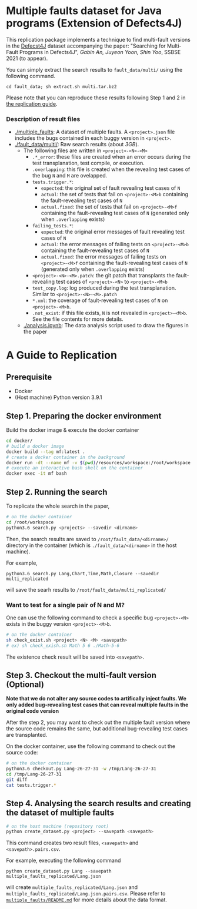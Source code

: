 # Multiple faults dataset for Java programs (Extension of Defects4J)

This replication package implements a technique to find multi-fault versions in the [Defecst4J](https://github.com/rjust/defects4j) dataset accompanying the paper: "Searching for Multi-Fault Programs in Defects4J", *Gabin An, Juyeon Yoon, Shin Yoo*, SSBSE 2021 (to appear).

You can simply extract the search results to `fault_data/multi/` using the following command.
```
cd fault_data; sh extract.sh multi.tar.bz2
```

Please note that you can reproduce these results following Step 1 and 2 in [the replication guide](#a-guide-to-replication).


### Description of result files
- [./multiple_faults](./multiple_faults): A dataset of multiple faults. A `<project>.json` file includes the bugs contained in each buggy version in `<project>`.
- [./fault_data/multi/](./fault_data/multi): Raw search results (about *3GB*). 
  - The following files are written in `<project>-<N>-<M>`
    - `.*_error`: these files are created when an error occurs during the test transplanation, test compile, or execution.
    - `.overlapping`: this file is created when the revealing test cases of the bug `N` and `M` are ovelapped. 
    - `tests.trigger.*`:
      - `expected`: the original set of fault revealing test cases of `N`
      - `actual`: the set of tests that fail on `<project>-<M>b` containing the fault-revealing test cases of `N`
      - `actual.fixed`: the set of tests that fail on `<project>-<M>f` containing the fault-revealing test cases of `N` (generated only when `.overlapping` exists)
    - `failing_tests.*`:
      - `expected`: the original error messages of fault revealing test cases of `N`
      - `actual`: the error messages of failing tests on `<project>-<M>b` containing the fault-revealing test cases of `N`
      - `actual.fixed`: the error messages of failing tests on `<project>-<M>f` containing the fault-revealing test cases of `N` (generated only when `.overlapping` exists) 
    - `<project>-<N>-<M>.patch`: the git patch that transplants the fault-revealing test cases of `<project>-<N>` to `<project>-<M>b`
    - `test_copy.log`: log produced during the test transplanation. Similar to `<project>-<N>-<M>.patch`
    - `*.xml`: the coverage of fault-revealing test cases of `N` on `<project>-<M>b`.
    - `.not_exist`: if this file exists, `N` is not revealed in `<project>-<M>b`. See the file contents for more details.
  - [./analysis.ipynb](./analysis.ipynb): The data analysis script used to draw the figures in the paper
  
# A Guide to Replication

## Prerequisite

* Docker
* (Host machine) Python version 3.9.1

## Step 1. Preparing the docker environment

Build the docker image & execute the docker container
```bash
cd docker/
# build a docker image
docker build --tag mf:latest .
# create a docker container in the background
docker run -dt --name mf -v $(pwd)/resources/workspace:/root/workspace -v $(pwd)/../fault_data:/root/fault_data mf:latest
# execute an interactive bash shell on the container
docker exec -it mf bash
```

## Step 2. Running the search

To replicate the whole search in the paper, 
```bash
# on the docker container
cd /root/workspace
python3.6 search.py <projects> --savedir <dirname>
```

Then, the search results are saved to `/root/fault_data/<dirname>/` directory in the container (which is `./fault_data/<dirname>` in the host machine).

For example,
```
python3.6 search.py Lang,Chart,Time,Math,Closure --savedir multi_replicated
```
will save the searh results to `/root/fault_data/multi_replicated/`

### Want to test for a single pair of N and M?
One can use the following command to check a specific bug `<project>-<N>` exists in the buggy version `<project>-<M>b`. 
```bash
# on the docker container
sh check_exist.sh <project> <N> <M> <savepath>
# ex) sh check_exish.sh Math 5 6 ./Math-5-6
```
The existence check result will be saved into `<savepath>`.

## Step 3. Checkout the multi-fault version (Optional)

**Note that we do not alter any source codes to artifically inject faults. We only added bug-revealing test cases that can reveal multiple faults in the original code version**

After the step 2, you may want to check out the multiple fault version where 
the source code remains the same, but additional bug-revealing test cases are transplanted.

On the docker container, use the following command to check out the source code:
```bash
# on the docker container
python3.6 checkout.py Lang-26-27-31 -w /tmp/Lang-26-27-31
cd /tmp/Lang-26-27-31
git diff
cat tests.trigger.*
```

## Step 4. Analysing the search results and creating the dataset of multiple faults

```bash
# on the host machine (repository root)
python create_dataset.py <project> --savepath <savepath>
```
This command creates two result files, `<savepath>` and `<savepath>.pairs.csv`.

For example, executing the following command
```
python create_dataset.py Lang --savepath multiple_faults_replicated/Lang.json
```
will create `multiple_faults_replicated/Lang.json` and `multiple_faults_replicated/Lang.json.pairs.csv`. 
Please refer to [`multiple_faults/README.md`](./multiple_faults/README.md) for more details about the data format.
